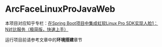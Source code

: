 # ArcFaceLinuxProJavaWeb

本项目对应知乎专栏：[在Spring Boot项目中集成虹软Linux Pro SDK实现人脸1：N对比服务（极简版，快速上手）](https://zhuanlan.zhihu.com/p/1931819240530375827)

运行项目前请参考文章中的**环境搭建**章节
